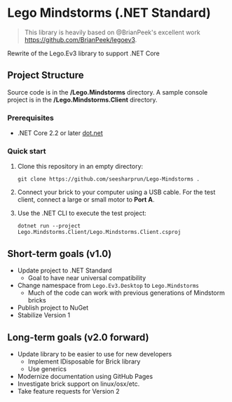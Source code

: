 # Lego Mindstorms (.NET Standard)

> This library is heavily based on @BrianPeek's excellent work <https://github.com/BrianPeek/legoev3>.

Rewrite of the Lego.Ev3 library to support .NET Core

## Project Structure

Source code is in the **/Lego.Mindstorms** directory. A sample console project is in the **/Lego.Mindstorms.Client** directory.

### Prerequisites

- .NET Core 2.2 or later [dot.net](https://dotnet.microsoft.com/)

### Quick start

1. Clone this repository in an empty directory:

    ```
    git clone https://github.com/seesharprun/Lego-Mindstorms .
    ```

1. Connect your brick to your computer using a USB cable. For the test client, connect a large or small motor to **Port A**.

1. Use the .NET CLI to execute the test project:

    ```
    dotnet run --project Lego.Mindstorms.Client/Lego.Mindstorms.Client.csproj
    ```

## Short-term goals (v1.0)

- Update project to .NET Standard
    - Goal to have near universal compatibility
- Change namespace from ``Lego.Ev3.Desktop`` to ``Lego.Mindstorms``
    - Much of the code can work with previous generations of Mindstorm bricks
- Publish project to NuGet
- Stabilize Version 1

## Long-term goals (v2.0 forward)

- Update library to be easier to use for new developers
    - Implement IDisposable for Brick library
    - Use generics
- Modernize documentation using GitHub Pages
- Investigate brick support on linux/osx/etc.
- Take feature requests for Version 2